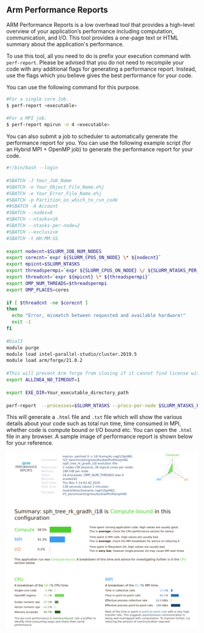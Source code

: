 ## Arm Performance Reports

ARM Performance Reports is a low overhead tool that provides a high-level overview of your application’s performance including computation, communication, and I/O.  This tool provides a one-page text or HTML summary about the application's performance. 

To use this tool, all you need to do is prefix your execution command with `perf-report`. Please be advised that you do not need to recompile your code with any additional flags for generating a performance report. Instead, use the flags which you believe gives the best performance for your code.

You can use the following command for this purpose.

```bash
#For a single core Job.
$ perf-report <executable>

#For a MPI job.
$ perf-report mpirun -n 4 <executable>
```

You can also submit a job to scheduler to automatically generate the performance report for you. You can use the following example script (for an Hybrid MPI + OpenMP job) to generate the performance report for your code.

```bash
#!/bin/bash --login

#SBATCH -J Your_Job_Name
#SBATCH -o Your_Object_File_Name.o%j
#SBATCH -e Your_Error_File_Name.e%j
#SBATCH -p Partition_on_which_to_run_code
##SBATCH -A Account
#SBATCH --nodes=8
#SBATCH --ntasks=16
#SBATCH --ntasks-per-node=2
#SBATCH --exclusive
#SBATCH -t HH:MM:SS

export nodecnt=$SLURM_JOB_NUM_NODES
export corecnt=`expr ${SLURM_CPUS_ON_NODE} \* ${nodecnt}`
export mpicnt=$SLURM_NTASKS
export threadspermpi=`expr ${SLURM_CPUS_ON_NODE} \/ ${SLURM_NTASKS_PER_NODE}`
export threadcnt=`expr ${mpicnt} \* ${threadspermpi}`
export OMP_NUM_THREADS=$threadspermpi
export OMP_PLACES=cores

if [ $threadcnt -ne $corecnt ]
then
  echo "Error, mismatch between requested and available hardware!"
  exit -1
fi

#Dial3
module purge
module load intel-parallel-studio/cluster.2019.5
module load arm/forge/21.0.2

#This will prevent Arm forge from closing if it cannot find license within a specified limit. 
export ALLINEA_NO_TIMEOUT=1

export EXE_DIR=Your_executable_directory_path

perf-report  --processes=$SLURM_NTASKS --procs-per-node $SLURM_NTASKS_PER_NODE --mpi=intel-mpi $EXE_DIR/Your_executable
```



This will generate a `.html` file and `.txt` file which will show the various details about your code such as total run time, time consumed in MPI, whether code is compute bound or I/O bound etc. You can open the `.html` file in any browser. A sample image of performance report is shown below for your reference.

![](../Images/Arm/Perf_report_image.png)